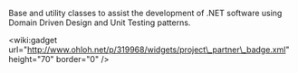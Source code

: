 Base and utility classes to assist the development of .NET software using Domain Driven Design and Unit Testing patterns.

&lt;wiki:gadget url="http://www.ohloh.net/p/319968/widgets/project\_partner\_badge.xml" height="70"  border="0" /&gt;